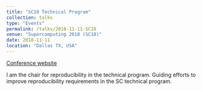 ```yaml
---
title: "SC18 Technical Program"
collection: talks
type: "Events"
permalink: /talks/2018-11-11-SC18
venue: "Supercomputing 2018 (SC18)"
date: 2018-11-11
location: "Dallas TX, USA"
---
```


[Conference website](http://sc18.supercomputing.org)

I am the chair for reproducibility in the technical program.  Guiding efforts to improve reproducibility requirements in the SC technical program.
